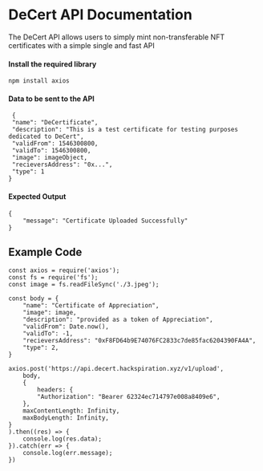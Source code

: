 # DeCert API Documentation

  

The DeCert API allows users to simply mint non-transferable NFT certificates with a simple single and fast API

#### Install the required library
	npm install axios

#### Data to be sent to the API 
	 {
	 "name": "DeCertificate",
	 "description": "This is a test certificate for testing purposes dedicated to DeCert",
	 "validFrom": 1546300800,
	 "validTo": 1546300800,
	 "image": imageObject,
	 "recieversAddress": "0x...",
	 "type": 1
	}
#### Expected Output
	{
		"message": "Certificate Uploaded Successfully"
	}
## Example Code
    const axios = require('axios');
    const fs = require('fs');
    const image = fs.readFileSync('./3.jpeg');

    const body = {
        "name": "Certificate of Appreciation",
        "image": image,
        "description": "provided as a token of Appreciation",
        "validFrom": Date.now(),
        "validTo": -1,
        "recieversAddress": "0xF8FD64b9E74076FC2833c7de85fac6204390FA4A",
        "type": 2,
    }

    axios.post('https://api.decert.hackspiration.xyz/v1/upload',
        body, 
        {
            headers: {
            "Authorization": "Bearer 62324ec714797e008a8409e6",
        },
        maxContentLength: Infinity,
        maxBodyLength: Infinity,
    }
    ).then((res) => {
        console.log(res.data);
    }).catch(err => {
        console.log(err.message);
    })